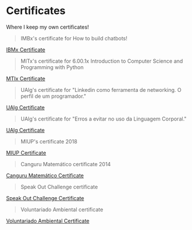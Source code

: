 # Certificates
Where I keep my own certificates!

>IMBx's certificate for How to build chatbots!

[IBMx Certificate](IBM%20CB0103EN%20Certificate%20_%20edX.pdf)

>MITx's certificate for 6.00.1x Introduction to Computer Science and Programming with Python

[MTIx Certificate](MITx%206.00.1x%20Certificate%20_%20edX.pdf)

>UAlg's certificate for "Linkedin como ferramenta de networking. O perfil de um programador."

[UAlg Certificate](UAlg_Certificate_Turbine_Kreuzberg_Speech.pdf)

>UAlg's certificate for "Erros a evitar no uso da Linguagem Corporal."

[UAlg Certificate](UAlg_Certificate_Turbine_Kreuzberg_Speech.pdf)


>MIUP's certificate 2018

[MIUP Certificate](MIUP_2018_Certificate.jpg)


>Canguru Matemático certificate 2014

[Canguru Matemático Certificate](Canguru.pdf)


>Speak Out Challenge certificate

[Speak Out Challenge Certificate](JackPetchey.pdf)


>Voluntariado Ambiental certificate

[Voluntariado Ambiental Certificate](JackPetchey.pdf)
